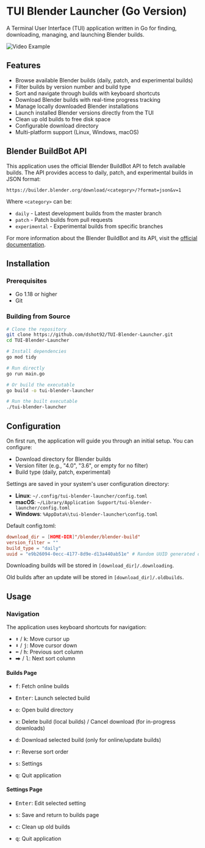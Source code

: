 # TUI Blender Launcher (Go Version)

A Terminal User Interface (TUI) application written in Go for finding, downloading, managing, and launching Blender builds.

![Video Example](readme_assets/example.gif)

## Features

- Browse available Blender builds (daily, patch, and experimental builds)
- Filter builds by version number and build type
- Sort and navigate through builds with keyboard shortcuts
- Download Blender builds with real-time progress tracking
- Manage locally downloaded Blender installations
- Launch installed Blender versions directly from the TUI
- Clean up old builds to free disk space
- Configurable download directory
- Multi-platform support (Linux, Windows, macOS)

## Blender BuildBot API

This application uses the official Blender BuildBot API to fetch available builds. The API provides access to daily, patch, and experimental builds in JSON format:

```
https://builder.blender.org/download/<category>/?format=json&v=1
```

Where `<category>` can be:
- `daily` - Latest development builds from the master branch
- `patch` - Patch builds from pull requests
- `experimental` - Experimental builds from specific branches

For more information about the Blender BuildBot and its API, visit the [official documentation](https://developer.blender.org/docs/handbook/tooling/buildbot/#builds-listing-api).


## Installation

### Prerequisites

- Go 1.18 or higher
- Git

### Building from Source

```bash
# Clone the repository
git clone https://github.com/dshot92/TUI-Blender-Launcher.git
cd TUI-Blender-Launcher

# Install dependencies
go mod tidy

# Run directly
go run main.go

# Or build the executable
go build -o tui-blender-launcher

# Run the built executable
./tui-blender-launcher
```

## Configuration

On first run, the application will guide you through an initial setup. You can configure:

- Download directory for Blender builds
- Version filter (e.g., "4.0", "3.6", or empty for no filter)
- Build type (daily, patch, experimental)

Settings are saved in your system's user configuration directory:
- **Linux**: `~/.config/tui-blender-launcher/config.toml`
- **macOS**: `~/Library/Application Support/tui-blender-launcher/config.toml`
- **Windows**: `%AppData%\tui-blender-launcher\config.toml`

Default config.toml:
```toml
download_dir = [HOME-DIR]"/blender/blender-build"
version_filter = ""
build_type = "daily"
uuid = "e9b26094-0ecc-4177-8d9e-d13a440ab51e" # Random UUID generated on first run
```

Downloading builds will be stored in `[download_dir]/.downloading`.

Old builds after an update will be stored in `[download_dir]/.oldbuilds`.

## Usage

### Navigation

The application uses keyboard shortcuts for navigation:

- <kbd>⬆</kbd> / <kbd>k</kbd>: Move cursor up
- <kbd>⬇</kbd> / <kbd>j</kbd>: Move cursor down
- <kbd>⬅</kbd> / <kbd>h</kbd>: Previous sort column
- <kbd>⮕</kbd> / <kbd>l</kbd>: Next sort column

#### Builds Page

- <kbd>f</kbd>: Fetch online builds

- <kbd>Enter</kbd>: Launch selected build
- <kbd>o</kbd>: Open build directory
- <kbd>x</kbd>: Delete build (local builds) / Cancel download (for in-progress downloads)
- <kbd>d</kbd>: Download selected build (only for online/update builds)

- <kbd>r</kbd>: Reverse sort order
- <kbd>s</kbd>: Settings
- <kbd>q</kbd>: Quit application

#### Settings Page
- <kbd>Enter</kbd>: Edit selected setting
- <kbd>s</kbd>: Save and return to builds page

- <kbd>c</kbd>: Clean up old builds
- <kbd>q</kbd>: Quit application


